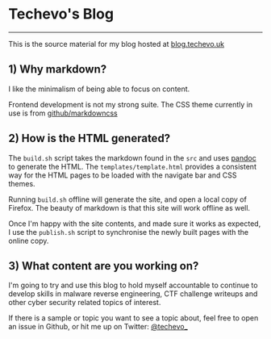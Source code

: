 # Techevo's Blog

----------------

This is the source material for my blog hosted at [blog.techevo.uk](https://blog.techevo.uk)

## 1) Why markdown?

I like the minimalism of being able to focus on content.

Frontend development is not my strong suite.
The CSS theme currently in use is from [github/markdowncss](https://github.com/markdowncss)


## 2) How is the HTML generated?

The `build.sh` script takes the markdown found in the `src` and uses [pandoc](https://pandoc.org/) to generate the HTML.
The `templates/template.html` provides a consistent way for the HTML pages to be loaded with the navigate bar and CSS themes.

Running `build.sh` offline will generate the site, and open a local copy of Firefox.
The beauty of markdown is that this site will work offline as well.

Once I'm happy with the site contents, and made sure it works as expected, 
I use the `publish.sh` script to synchronise the newly built pages with the online copy.

## 3) What content are you working on?

I'm going to try and use this blog to hold myself accountable to continue to develop skills in malware reverse engineering, CTF challenge writeups and other cyber security related topics of interest.

If there is a sample or topic you want to see a topic about, feel free to open an issue in Github, or hit me up on Twitter: [@techevo_](https://twitter.com/techevo_)

